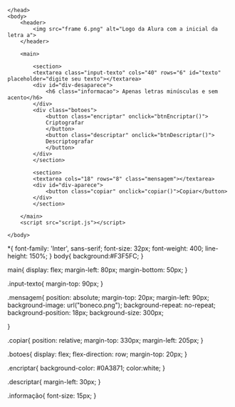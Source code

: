 <!DOCTYPE html>
<html lang="pt-BR">
	<head>
		<meta charset="utf-8">
		<meta http-equiv="X-UA-Compatible" content="IE=edge">
		<meta name="viewport" content="width=device-width, initial-scale=1.0">
		<link href="https://fonts.googleapis.com/css2?family=Inter&display=swap" rel="stylesheet">
		<link rel="stylesheet" href="desafio-de-codificacao.css">
		<title>Decodificador</title>
		
	</head>
	<body>
		<header>
			<img src="frame 6.png" alt="Logo da Alura com a inicial da letra a">
		</header>

		<main>

			<section>
			<textarea class="input-texto" cols="40" rows="6" id="texto" placeholder="digite seu texto"></textarea>
			<div id="div-desaparece">
				<h6 class="informacao"> Apenas letras minúsculas e sem acento</h6>
			</div>
			<div class="botoes">
				<button class="encriptar" onclick="btnEncriptar()">
				Criptografar
				</button>
				<button class="descriptar" onclick="btnDescriptar()">
				Descriptografar
				</button>
			</div>
			</section>

			<section>
			<textarea cols="18" rows="8" class="mensagem"></textarea>
			<div id="div-aparece">
				<button class="copiar" onclick="copiar()">Copiar</button>
			</div>
			</section>
			
		</main>
		<script src="script.js"></script>

	</body>
</html>

*{
	font-family: 'Inter', sans-serif;
	font-size: 32px;
	font-weight: 400;
	line-height: 150%;
}
body{
	background:#F3F5FC;
}

main{
	display: flex;
	margin-left: 80px;
	margin-bottom: 50px;
}

.input-texto{
	margin-top: 90px;
}

.mensagem{
	position: absolute;
    margin-top: 20px;
    margin-left: 90px;
    background-image: url("boneco.png");
    background-repeat: no-repeat;
    background-position: 18px;
    background-size: 300px;
   
}

.copiar{
	position: relative;
    margin-top: 330px;
    margin-left: 205px;
}

.botoes{
	display: flex;
	flex-direction: row;
	margin-top: 20px;
}

.encriptar{
	background-color: #0A3871;
    color:white;
}

.descriptar{
	margin-left: 30px;
}

.informação{
	 font-size: 15px;
}
